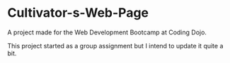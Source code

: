 # Cultivator-s-Web-Page
A project made for the Web Development Bootcamp at Coding Dojo.

This project started as a group assignment but I intend to update it quite a bit.
